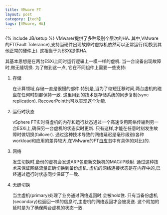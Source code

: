 ```yaml
---
title: VMware FT
layout: post
category: [tech]
tags: [VMware, HA]
---
```

{% include JB/setup %}
VMwarer提供了多种级别个层次的HA. 其中,VMware 的FT(Fault Tolerance),支持当硬件出现故障时虚拟机依然可以正常运行(切换到其他正常的硬件上). 这相当于为ESXi提供HA.     

其基本思想是在两台ESXi上同时运行逻辑上一模一样的虚机. 当一台设备出现故障时,做无缝切换.  为了做到这一点, 它在不同组件上需要一些支持:

1. 存储

    在计算领域,存储一直是很慢的部件.特别是,当为了缩短迁移时间,两台虚机的磁盘在任何时刻都保持一致. 这里用到的技术是存储系统的同步复制(sync replication). RecoverPoint也可以实现这个功能.  

2. 运行时状态

    vSphere FT实时将虚机的内存和运行状态通过一个高速专用网络传输到另一台ESXi上,确保另一台虚机的状态实时更新. 只有这样,才能在任意时刻发生故障时做切换(failover). 通过这种技术导致的网络延迟是毫秒级别(各种workload和应用的差异较大,在VMware的FT[白皮书](www.vmware.com/files/pdf/techpaper/VMware-vSphere6-FT-arch-perf.pdf)中有具体的对比)的.

3. 网络

    发生切换时,备份的虚机会发送ARP包更新交换机的MAC/IP映射. 通过这种技术来保证网络流量正确切换到备份虚机. 虚机的网络连接状态是在内存中的,已经通过运行时状态同步保证了一致. 

4. 无缝切换

    当主虚机(primary)处理了业务通过网络返回时,会被hold住. 只有当备份虚机(secondary)也返回一样的信息时,主虚机的网络返回才会被发送. 这个附加的延时是为了确保两台虚机的状态一致.





